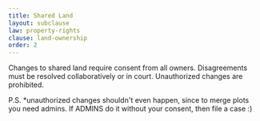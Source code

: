 ```yaml
---
title: Shared Land
layout: subclause
law: property-rights
clause: land-ownership
order: 2
---
```


Changes to shared land require consent from all owners. Disagreements must be resolved collaboratively or in court. Unauthorized changes are prohibited. 

P.S. *unauthorized changes shouldn't even happen, since to merge plots you need admins. If ADMINS do it without your consent, then file a case :)